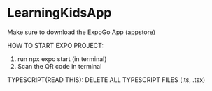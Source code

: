 # LearningKidsApp

Make sure to download the ExpoGo App (appstore)

HOW TO START EXPO PROJECT: 
1. run npx expo start (in terminal)
2. Scan the QR code in terminal

TYPESCRIPT(READ THIS):
DELETE ALL TYPESCRIPT FILES (.ts, .tsx)